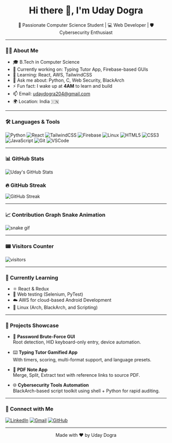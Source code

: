 <h1 align="center">Hi there 👋, I'm Uday Dogra</h1>

<p align="center">
  🚀 Passionate Computer Science Student | 💻 Web Developer | 🛡️ Cybersecurity Enthusiast  
</p>

---

### 👨‍💻 About Me

- 🎓 B.Tech in Computer Science  
- 🔭 Currently working on: Typing Tutor App, Firebase-based GUIs  
- 🌱 Learning: React, AWS, TailwindCSS  
- 💬 Ask me about: Python, C, Web Security, BlackArch  
- ⚡ Fun fact: I wake up at **4AM** to learn and build  
- 📫 Email: udaydogra204@gmail.com  
- 🌍 Location: India 🇮🇳  

---

### 🛠️ Languages & Tools

![Python](https://img.shields.io/badge/-Python-3776AB?style=flat&logo=python&logoColor=white)
![React](https://img.shields.io/badge/-React-61DAFB?style=flat&logo=react&logoColor=black)
![TailwindCSS](https://img.shields.io/badge/-TailwindCSS-38B2AC?style=flat&logo=tailwind-css&logoColor=white)
![Firebase](https://img.shields.io/badge/-Firebase-FFCA28?style=flat&logo=firebase&logoColor=black)
![Linux](https://img.shields.io/badge/-Linux-FCC624?style=flat&logo=linux&logoColor=black)
![HTML5](https://img.shields.io/badge/-HTML5-E34F26?style=flat&logo=html5&logoColor=white)
![CSS3](https://img.shields.io/badge/-CSS3-1572B6?style=flat&logo=css3&logoColor=white)
![JavaScript](https://img.shields.io/badge/-JavaScript-F7DF1E?style=flat&logo=javascript&logoColor=black)
![Git](https://img.shields.io/badge/-Git-F05032?style=flat&logo=git&logoColor=white)
![VSCode](https://img.shields.io/badge/-VSCode-007ACC?style=flat&logo=visual-studio-code&logoColor=white)

---

### 📊 GitHub Stats

![Uday's GitHub Stats](https://github-readme-stats.vercel.app/api?username=udayydogra&show_icons=true&theme=radical)

### 🔥 GitHub Streak

![GitHub Streak](https://github-readme-streak-stats.herokuapp.com?user=udayydogra&theme=radical)

---

### 📈 Contribution Graph Snake Animation

![snake gif](https://github.com/udaydogra204/udaydogra204/blob/output/github-contribution-grid-snake.svg)

---

### 📟 Visitors Counter

![visitors](https://visitor-badge.laobi.icu/badge?page_id=udaydogra204)

---

### 🧠 Currently Learning

- ⚛️ React & Redux  
- 🧪 Web testing (Selenium, PyTest)  
- ☁️ AWS for cloud-based Android Development  
- 🐧 Linux (Arch, BlackArch, and Scripting)  

---

### 💼 Projects Showcase

- 🔐 **Password Brute-Force GUI**  
  Root detection, HID keyboard-only entry, device automation.

- ⌨️ **Typing Tutor Gamified App**  
  With timers, scoring, multi-format support, and language presets.

- 📖 **PDF Note App**  
  Merge, Split, Extract text with reference links to source PDF.

- 🌐 **Cybersecurity Tools Automation**  
  BlackArch-based script toolkit using shell + Python for rapid auditing.

---

### 🔗 Connect with Me

[![LinkedIn](https://img.shields.io/badge/-LinkedIn-blue?style=flat&logo=linkedin&logoColor=white)](https://www.linkedin.com/in/your-profile)
[![Gmail](https://img.shields.io/badge/-Gmail-red?style=flat&logo=gmail&logoColor=white)](mailto:udaydogra204@gmail.com)
[![GitHub](https://img.shields.io/badge/-GitHub-black?style=flat&logo=github&logoColor=white)](https://github.com/udaydogra204)

---

<p align="center">Made with ❤️ by Uday Dogra</p>
